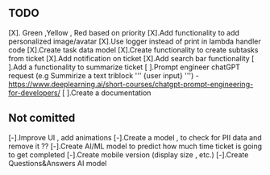 ## TODO
[X]. Green ,Yellow , Red based on priority
[X].Add functionality to add personalized image/avatar
[X].Use logger instead of print in lambda handler code
[X].Create task data model
[X].Create functionality to create subtasks from ticket
[X].Add notification on ticket
[X].Add search bar functionality
[ ].Add a functionality to summarize ticket
[ ].Prompt engineer chatGPT request (e.g Summirize a text triblock ''' {user input} ''') - https://www.deeplearning.ai/short-courses/chatgpt-prompt-engineering-for-developers/
[ ].Create a documentation

## Not comitted
[-].Improve UI , add animations
[-].Create a model , to check for PII data and remove it  ??
[-].Create AI/ML model to predict how much time ticket is going to get completed
[-].Create mobile version (display size , etc.)
[-].Create Questions&Answers AI model